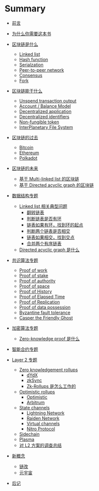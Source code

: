 # Summary

- [前言](<./README.md>)
- [为什么你需要这本书](<./为什么你需要这本书.md>)

- [区块链是什么](<./区块链是什么/README.md>)
  - [Linked list](<./区块链是什么/Linked list.md>)
  - [Hash function](<./区块链是什么/Hash function.md>)
  - [Serialzation](<./区块链是什么/Serialization.md>)
  - [Peer-to-peer network](<./区块链是什么/Peer-to-peer network.md>)
  - [Consensus](<./区块链是什么/Consensus.md>)
  - [Fork](<./区块链是什么/Fork.md>)
  
- [区块链能干什么](<./区块链能干什么/README.md>)
  - [Unspend transaction output](<./区块链能干什么/Unspend transaction output.md>)
  - [Account / Balance Model]()
  - [Decentralized application]()
  - [Decentralized identifiers]()
  - [Non-fungible token]()
  - [InterPlanetary File System]()
  
- [区块链的过去](<./区块链的过去/README.md>)
  - [Bitcoin](<./区块链的过去/Bitcoin.md>)
  - [Ethereum](<./区块链的过去/Ethereum.md>)
  - [Polkadot](<./区块链的过去/Polkadot.md>)
  
- [区块链的未来](<./区块链的未来/README.md>)
  - [基于 Multi-linked list 的区块链](<./区块链的未来/基于 Multi-linked list 的区块链.md>)
  - [基于 Directed acyclic graph 的区块链]()

- [数据结构专题]()
  - [Linked list 相关典型问题](<./数据结构专题/Linked list 相关典型问题/README.md>)
    - [翻转链表](<./数据结构专题/Linked list 相关典型问题/翻转链表.md>)
    - [判断链表是否有环](<./数据结构专题/Linked list 相关典型问题/判断链表是否有环.md>)
    - [链表如果有环，找到环的起点](<./数据结构专题/Linked list 相关典型问题/链表如果有环，找到环的起点.md>)
    - [判断两个链表是否相交](<./数据结构专题/Linked list 相关典型问题/判断两个链表是否相交.md>)
    - [链表如果相交，找到交点](<./数据结构专题/Linked list 相关典型问题/链表如果相交，找到交点.md>)
    - [合并两个有序链表](<./数据结构专题/Linked list 相关典型问题/合并两个有序链表.md>)
  - [Directed acyclic graph 是什么]()

- [共识算法专题]()
  - [Proof of work](<./共识算法专题/Proof of work.md>)
  - [Proof of stake](<./共识算法专题/Proof of stake.md>)
  - [Proof of authority](<./共识算法专题/Proof of authority.md>)
  - [Proof of space]()
  - [Proof of History]()
  - [Proof of Elapsed Time]()
  - [Proof of Replication]()
  - [Proof of data possession]()
  - [Byzantine fault tolerance]()
  - [Casper the Friendly Ghost]()

- [加密算法专题]()
  - [Zero-knowledge proof 是什么](<./加密算法专题/Zero-knowledge proof 是什么/README.md>)

- [智能合约专题]()

- [Layer 2 专题]()
  - [Zero knowledgement rollups]()
    - [dYdX](<./Layer 2 专题/Zero knowledgement rollups/dYdX.md>)
    - [zkSync](<./Layer 2 专题/Zero knowledgement rollups/zkSync.md>)
    - [Zk-Rollups 是怎么工作的](<./Layer 2 专题/Zero knowledgement rollups/Zk-Rollups 是怎么工作的.md>)
  - [Optimistic rollups](<./Layer 2 专题/Optimistic rollups/README.md>)
    - [Optimistic](<./Layer 2 专题/Optimistic rollups/Optimistic.md>)
    - [Arbitrum](<./Layer 2 专题/Optimistic rollups/Arbitrum.md>)
  - [State channels](<./Layer 2 专题/State channels/README.md>)
    - [Lightning Network](<./Layer 2 专题/State channels/Lightning Network.md>)
    - [Raiden Network](<./Layer 2 专题/State channels/Raiden Network.md>)
    - [Virtual channels](<./Layer 2 专题/State channels/Virtual channels.md>)
    - [Nitro Protocol](<./Layer 2 专题/State channels/Nitro Protocol.md>)
  - [Sidechain](<./Layer 2 专题/Sidechain.md>)
  - [Plasma](<./Layer 2 专题/Plasma.md>)
  - [对 L2 方案的调查总结](<./Layer 2 专题/对 L2 方案的调查总结.md>)

- [新概念](<./新概念/README.md>)
  - [链改](<./新概念/链改.md>)
  - [元宇宙](<./新概念/元宇宙.md>)

- [后记](<./后记.md>)
